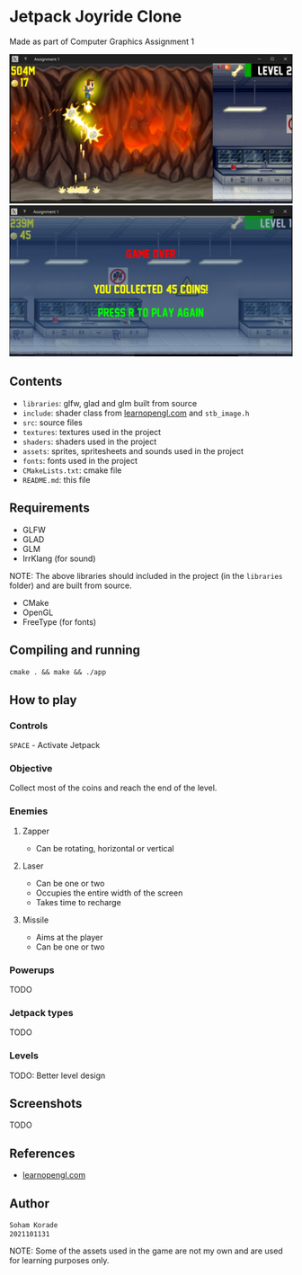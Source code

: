 
# Jetpack Joyride Clone
Made as part of Computer Graphics Assignment 1

<img src="screenshot.png"/>
<img src="screenshot2.png"/>

## Contents
- `libraries`: glfw, glad and glm built from source
- `include`: shader class from [learnopengl.com](learnopengl.com) and `stb_image.h`
- `src`: source files
- `textures`: textures used in the project
- `shaders`: shaders used in the project
- `assets`: sprites, spritesheets and sounds used in the project
- `fonts`: fonts used in the project
- `CMakeLists.txt`: cmake file
- `README.md`: this file

## Requirements
- GLFW
- GLAD
- GLM
- IrrKlang (for sound)

NOTE: The above libraries should included in the project (in the `libraries` folder) and are built from source.

- CMake
- OpenGL
- FreeType (for fonts)

## Compiling and running
`cmake . && make && ./app`

## How to play

### Controls

`SPACE` - Activate Jetpack

### Objective

Collect most of the coins and reach the end of the level.

### Enemies

1. Zapper
	- Can be rotating, horizontal or vertical

2. Laser
	- Can be one or two
	- Occupies the entire width of the screen
	- Takes time to recharge

3. Missile
	- Aims at the player
	- Can be one or two

### Powerups

TODO

### Jetpack types

TODO

### Levels

TODO: Better level design

## Screenshots

TODO

## References

- [learnopengl.com](learnopengl.com)

## Author

	Soham Korade
	2021101131

NOTE: Some of the assets used in the game are not my own and are used for learning purposes only.